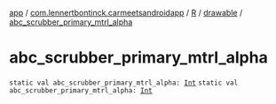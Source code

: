 [app](../../../index.md) / [com.lennertbontinck.carmeetsandroidapp](../../index.md) / [R](../index.md) / [drawable](index.md) / [abc_scrubber_primary_mtrl_alpha](./abc_scrubber_primary_mtrl_alpha.md)

# abc_scrubber_primary_mtrl_alpha

`static val abc_scrubber_primary_mtrl_alpha: `[`Int`](https://kotlinlang.org/api/latest/jvm/stdlib/kotlin/-int/index.html)
`static val abc_scrubber_primary_mtrl_alpha: `[`Int`](https://kotlinlang.org/api/latest/jvm/stdlib/kotlin/-int/index.html)